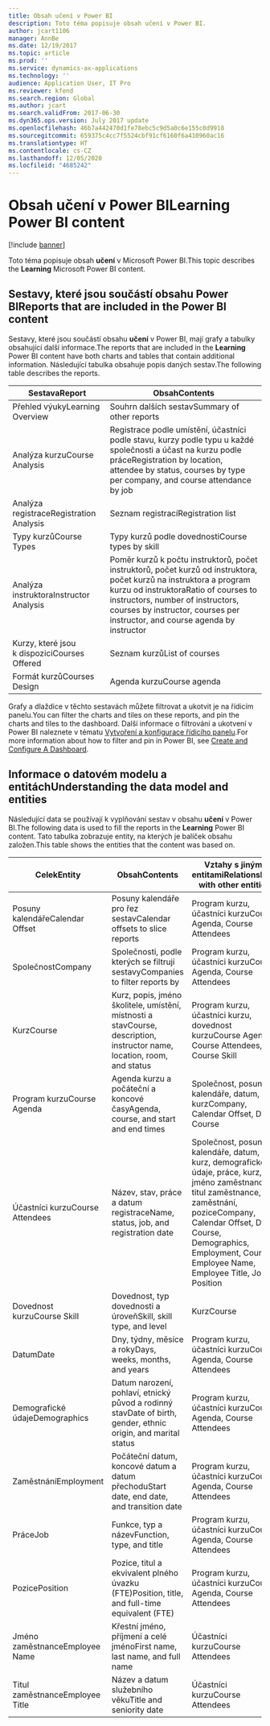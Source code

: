 ```yaml
---
title: Obsah učení v Power BI
description: Toto téma popisuje obsah učení v Power BI.
author: jcart1106
manager: AnnBe
ms.date: 12/19/2017
ms.topic: article
ms.prod: ''
ms.service: dynamics-ax-applications
ms.technology: ''
audience: Application User, IT Pro
ms.reviewer: kfend
ms.search.region: Global
ms.author: jcart
ms.search.validFrom: 2017-06-30
ms.dyn365.ops.version: July 2017 update
ms.openlocfilehash: 46b7a442470d1fe78ebc5c9d5a0c6e155c0d9918
ms.sourcegitcommit: 659375c4cc7f5524cbf91cf6160f6a410960ac16
ms.translationtype: HT
ms.contentlocale: cs-CZ
ms.lasthandoff: 12/05/2020
ms.locfileid: "4685242"
---
```

# <a name="learning-power-bi-content"></a><span data-ttu-id="7f0f6-103">Obsah učení v Power BI</span><span class="sxs-lookup"><span data-stu-id="7f0f6-103">Learning Power BI content</span></span>

[!include [banner](../includes/banner.md)]

<span data-ttu-id="7f0f6-104">Toto téma popisuje obsah **učení** v Microsoft Power BI.</span><span class="sxs-lookup"><span data-stu-id="7f0f6-104">This topic describes the **Learning** Microsoft Power BI content.</span></span>

## <a name="reports-that-are-included-in-the-power-bi-content"></a><span data-ttu-id="7f0f6-105">Sestavy, které jsou součástí obsahu Power BI</span><span class="sxs-lookup"><span data-stu-id="7f0f6-105">Reports that are included in the Power BI content</span></span>

<span data-ttu-id="7f0f6-106">Sestavy, které jsou součástí obsahu **učení** v Power BI, mají grafy a tabulky obsahující další informace.</span><span class="sxs-lookup"><span data-stu-id="7f0f6-106">The reports that are included in the **Learning** Power BI content have both charts and tables that contain additional information.</span></span> <span data-ttu-id="7f0f6-107">Následující tabulka obsahuje popis daných sestav.</span><span class="sxs-lookup"><span data-stu-id="7f0f6-107">The following table describes the reports.</span></span>

| <span data-ttu-id="7f0f6-108">Sestava</span><span class="sxs-lookup"><span data-stu-id="7f0f6-108">Report</span></span>                | <span data-ttu-id="7f0f6-109">Obsah</span><span class="sxs-lookup"><span data-stu-id="7f0f6-109">Contents</span></span> |
|-----------------------|----------|
| <span data-ttu-id="7f0f6-110">Přehled výuky</span><span class="sxs-lookup"><span data-stu-id="7f0f6-110">Learning Overview</span></span>     | <span data-ttu-id="7f0f6-111">Souhrn dalších sestav</span><span class="sxs-lookup"><span data-stu-id="7f0f6-111">Summary of other reports</span></span> |
| <span data-ttu-id="7f0f6-112">Analýza kurzu</span><span class="sxs-lookup"><span data-stu-id="7f0f6-112">Course Analysis</span></span>       | <span data-ttu-id="7f0f6-113">Registrace podle umístění, účastníci podle stavu, kurzy podle typu u každé společnosti a účast na kurzu podle práce</span><span class="sxs-lookup"><span data-stu-id="7f0f6-113">Registration by location, attendee by status, courses by type per company, and course attendance by job</span></span> |
| <span data-ttu-id="7f0f6-114">Analýza registrace</span><span class="sxs-lookup"><span data-stu-id="7f0f6-114">Registration Analysis</span></span> | <span data-ttu-id="7f0f6-115">Seznam registrací</span><span class="sxs-lookup"><span data-stu-id="7f0f6-115">Registration list</span></span> |
| <span data-ttu-id="7f0f6-116">Typy kurzů</span><span class="sxs-lookup"><span data-stu-id="7f0f6-116">Course Types</span></span>          | <span data-ttu-id="7f0f6-117">Typy kurzů podle dovednosti</span><span class="sxs-lookup"><span data-stu-id="7f0f6-117">Course types by skill</span></span> |
| <span data-ttu-id="7f0f6-118">Analýza instruktora</span><span class="sxs-lookup"><span data-stu-id="7f0f6-118">Instructor Analysis</span></span>   | <span data-ttu-id="7f0f6-119">Poměr kurzů k počtu instruktorů, počet instruktorů, počet kurzů od instruktora, počet kurzů na instruktora a program kurzu od instruktora</span><span class="sxs-lookup"><span data-stu-id="7f0f6-119">Ratio of courses to instructors, number of instructors, courses by instructor, courses per instructor, and course agenda by instructor</span></span> |
| <span data-ttu-id="7f0f6-120">Kurzy, které jsou k dispozici</span><span class="sxs-lookup"><span data-stu-id="7f0f6-120">Courses Offered</span></span>       | <span data-ttu-id="7f0f6-121">Seznam kurzů</span><span class="sxs-lookup"><span data-stu-id="7f0f6-121">List of courses</span></span> |
| <span data-ttu-id="7f0f6-122">Formát kurzů</span><span class="sxs-lookup"><span data-stu-id="7f0f6-122">Courses Design</span></span>        | <span data-ttu-id="7f0f6-123">Agenda kurzu</span><span class="sxs-lookup"><span data-stu-id="7f0f6-123">Course agenda</span></span> |

<span data-ttu-id="7f0f6-124">Grafy a dlaždice v těchto sestavách můžete filtrovat a ukotvit je na řídicím panelu.</span><span class="sxs-lookup"><span data-stu-id="7f0f6-124">You can filter the charts and tiles on these reports, and pin the charts and tiles to the dashboard.</span></span> <span data-ttu-id="7f0f6-125">Další informace o filtrování a ukotvení v Power BI naleznete v tématu [Vytvoření a konfigurace řídicího panelu](https://powerbi.microsoft.com/guided-learning/powerbi-learning-4-2-create-configure-dashboards).</span><span class="sxs-lookup"><span data-stu-id="7f0f6-125">For more information about how to filter and pin in Power BI, see [Create and Configure A Dashboard](https://powerbi.microsoft.com/guided-learning/powerbi-learning-4-2-create-configure-dashboards).</span></span>

## <a name="understanding-the-data-model-and-entities"></a><span data-ttu-id="7f0f6-126">Informace o datovém modelu a entitách</span><span class="sxs-lookup"><span data-stu-id="7f0f6-126">Understanding the data model and entities</span></span>

<span data-ttu-id="7f0f6-127">Následující data se používají k vyplňování sestav v obsahu **učení** v Power BI.</span><span class="sxs-lookup"><span data-stu-id="7f0f6-127">The following data is used to fill the reports in the **Learning** Power BI content.</span></span> <span data-ttu-id="7f0f6-128">Tato tabulka zobrazuje entity, na kterých je balíček obsahu založen.</span><span class="sxs-lookup"><span data-stu-id="7f0f6-128">This table shows the entities that the content was based on.</span></span>

| <span data-ttu-id="7f0f6-129">Celek</span><span class="sxs-lookup"><span data-stu-id="7f0f6-129">Entity</span></span>           | <span data-ttu-id="7f0f6-130">Obsah</span><span class="sxs-lookup"><span data-stu-id="7f0f6-130">Contents</span></span>                                                         | <span data-ttu-id="7f0f6-131">Vztahy s jinými entitami</span><span class="sxs-lookup"><span data-stu-id="7f0f6-131">Relationships with other entities</span></span> |
|------------------|------------------------------------------------------------------|-----------------------------------|
| <span data-ttu-id="7f0f6-132">Posuny kalendáře</span><span class="sxs-lookup"><span data-stu-id="7f0f6-132">Calendar Offset</span></span>  | <span data-ttu-id="7f0f6-133">Posuny kalendáře pro řez sestav</span><span class="sxs-lookup"><span data-stu-id="7f0f6-133">Calendar offsets to slice reports</span></span>                                | <span data-ttu-id="7f0f6-134">Program kurzu, účastníci kurzu</span><span class="sxs-lookup"><span data-stu-id="7f0f6-134">Course Agenda, Course Attendees</span></span> |
| <span data-ttu-id="7f0f6-135">Společnost</span><span class="sxs-lookup"><span data-stu-id="7f0f6-135">Company</span></span>          | <span data-ttu-id="7f0f6-136">Společnosti, podle kterých se filtrují sestavy</span><span class="sxs-lookup"><span data-stu-id="7f0f6-136">Companies to filter reports by</span></span>                                   | <span data-ttu-id="7f0f6-137">Program kurzu, účastníci kurzu</span><span class="sxs-lookup"><span data-stu-id="7f0f6-137">Course Agenda, Course Attendees</span></span> |
| <span data-ttu-id="7f0f6-138">Kurz</span><span class="sxs-lookup"><span data-stu-id="7f0f6-138">Course</span></span>           | <span data-ttu-id="7f0f6-139">Kurz, popis, jméno školitele, umístění, místnosti a stav</span><span class="sxs-lookup"><span data-stu-id="7f0f6-139">Course, description, instructor name, location, room, and status</span></span> | <span data-ttu-id="7f0f6-140">Program kurzu, účastníci kurzu, dovednost kurzu</span><span class="sxs-lookup"><span data-stu-id="7f0f6-140">Course Agenda, Course Attendees, Course Skill</span></span> |
| <span data-ttu-id="7f0f6-141">Program kurzu</span><span class="sxs-lookup"><span data-stu-id="7f0f6-141">Course Agenda</span></span>    | <span data-ttu-id="7f0f6-142">Agenda kurzu a počáteční a koncové časy</span><span class="sxs-lookup"><span data-stu-id="7f0f6-142">Agenda, course, and start and end times</span></span>                          | <span data-ttu-id="7f0f6-143">Společnost, posun kalendáře, datum, kurz</span><span class="sxs-lookup"><span data-stu-id="7f0f6-143">Company, Calendar Offset, Date, Course</span></span> |
| <span data-ttu-id="7f0f6-144">Účastníci kurzu</span><span class="sxs-lookup"><span data-stu-id="7f0f6-144">Course Attendees</span></span> | <span data-ttu-id="7f0f6-145">Název, stav, práce a datum registrace</span><span class="sxs-lookup"><span data-stu-id="7f0f6-145">Name, status, job, and registration date</span></span>                         | <span data-ttu-id="7f0f6-146">Společnost, posun kalendáře, datum, kurz, demografické údaje, práce, kurz, jméno zaměstnance, titul zaměstnance, zaměstnání, pozice</span><span class="sxs-lookup"><span data-stu-id="7f0f6-146">Company, Calendar Offset, Date, Course, Demographics, Employment, Course, Employee Name, Employee Title, Job, Position</span></span> |
| <span data-ttu-id="7f0f6-147">Dovednost kurzu</span><span class="sxs-lookup"><span data-stu-id="7f0f6-147">Course Skill</span></span>     | <span data-ttu-id="7f0f6-148">Dovednost, typ dovednosti a úroveň</span><span class="sxs-lookup"><span data-stu-id="7f0f6-148">Skill, skill type, and level</span></span>                                     | <span data-ttu-id="7f0f6-149">Kurz</span><span class="sxs-lookup"><span data-stu-id="7f0f6-149">Course</span></span> |
| <span data-ttu-id="7f0f6-150">Datum</span><span class="sxs-lookup"><span data-stu-id="7f0f6-150">Date</span></span>             | <span data-ttu-id="7f0f6-151">Dny, týdny, měsíce a roky</span><span class="sxs-lookup"><span data-stu-id="7f0f6-151">Days, weeks, months, and years</span></span>                                   | <span data-ttu-id="7f0f6-152">Program kurzu, účastníci kurzu</span><span class="sxs-lookup"><span data-stu-id="7f0f6-152">Course Agenda, Course Attendees</span></span> |
| <span data-ttu-id="7f0f6-153">Demografické údaje</span><span class="sxs-lookup"><span data-stu-id="7f0f6-153">Demographics</span></span>     | <span data-ttu-id="7f0f6-154">Datum narození, pohlaví, etnický původ a rodinný stav</span><span class="sxs-lookup"><span data-stu-id="7f0f6-154">Date of birth, gender, ethnic origin, and marital status</span></span>         | <span data-ttu-id="7f0f6-155">Program kurzu, účastníci kurzu</span><span class="sxs-lookup"><span data-stu-id="7f0f6-155">Course Agenda, Course Attendees</span></span> |
| <span data-ttu-id="7f0f6-156">Zaměstnání</span><span class="sxs-lookup"><span data-stu-id="7f0f6-156">Employment</span></span>       | <span data-ttu-id="7f0f6-157">Počáteční datum, koncové datum a datum přechodu</span><span class="sxs-lookup"><span data-stu-id="7f0f6-157">Start date, end date, and transition date</span></span>                        | <span data-ttu-id="7f0f6-158">Program kurzu, účastníci kurzu</span><span class="sxs-lookup"><span data-stu-id="7f0f6-158">Course Agenda, Course Attendees</span></span> |
| <span data-ttu-id="7f0f6-159">Práce</span><span class="sxs-lookup"><span data-stu-id="7f0f6-159">Job</span></span>              | <span data-ttu-id="7f0f6-160">Funkce, typ a název</span><span class="sxs-lookup"><span data-stu-id="7f0f6-160">Function, type, and title</span></span>                                        | <span data-ttu-id="7f0f6-161">Program kurzu, účastníci kurzu</span><span class="sxs-lookup"><span data-stu-id="7f0f6-161">Course Agenda, Course Attendees</span></span> |
| <span data-ttu-id="7f0f6-162">Pozice</span><span class="sxs-lookup"><span data-stu-id="7f0f6-162">Position</span></span>         | <span data-ttu-id="7f0f6-163">Pozice, titul a ekvivalent plného úvazku (FTE)</span><span class="sxs-lookup"><span data-stu-id="7f0f6-163">Position, title, and full-time equivalent (FTE)</span></span>                  | <span data-ttu-id="7f0f6-164">Program kurzu, účastníci kurzu</span><span class="sxs-lookup"><span data-stu-id="7f0f6-164">Course Agenda, Course Attendees</span></span> |
| <span data-ttu-id="7f0f6-165">Jméno zaměstnance</span><span class="sxs-lookup"><span data-stu-id="7f0f6-165">Employee Name</span></span>    | <span data-ttu-id="7f0f6-166">Křestní jméno, příjmení a celé jméno</span><span class="sxs-lookup"><span data-stu-id="7f0f6-166">First name, last name, and full name</span></span>                             | <span data-ttu-id="7f0f6-167">Účastníci kurzu</span><span class="sxs-lookup"><span data-stu-id="7f0f6-167">Course Attendees</span></span> |
| <span data-ttu-id="7f0f6-168">Titul zaměstnance</span><span class="sxs-lookup"><span data-stu-id="7f0f6-168">Employee Title</span></span>   | <span data-ttu-id="7f0f6-169">Název a datum služebního věku</span><span class="sxs-lookup"><span data-stu-id="7f0f6-169">Title and seniority date</span></span>                                         | <span data-ttu-id="7f0f6-170">Účastníci kurzu</span><span class="sxs-lookup"><span data-stu-id="7f0f6-170">Course Attendees</span></span> |
